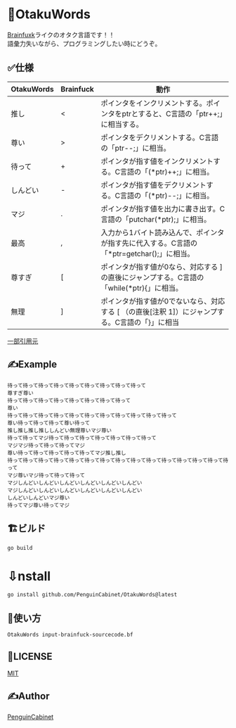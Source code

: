 # 🧠OtakuWords
[Brainfuxk](https://ja.wikipedia.org/wiki/Brainfuck)ライクのオタク言語です！！   
語彙力失いながら、プログラミングしたい時にどうぞ。

## ✅仕様
|OtakuWords|Brainfuck|動作|
|---|---|---|
|推し|<|ポインタをインクリメントする。ポインタをptrとすると、C言語の「ptr++;」に相当する。|
|尊い|>|ポインタをデクリメントする。C言語の「ptr--;」に相当。|
|待って|+|ポインタが指す値をインクリメントする。C言語の「(*ptr)++;」に相当。|
|しんどい|-|ポインタが指す値をデクリメントする。C言語の「(*ptr)--;」に相当。|
|マジ|.|ポインタが指す値を出力に書き出す。C言語の「putchar(*ptr);」に相当。|
|最高|,|入力から1バイト読み込んで、ポインタが指す先に代入する。C言語の「*ptr=getchar();」に相当。|
|尊すぎ|[|ポインタが指す値が0なら、対応する ] の直後にジャンプする。C言語の「while(*ptr){」に相当。|
|無理|]|ポインタが指す値が0でないなら、対応する [ （の直後[注釈 1]）にジャンプする。C言語の「}」に相当|

[一部引用元](https://ja.wikipedia.org/wiki/Brainfuck#Brainfuck%E3%81%AE%E8%A8%80%E8%AA%9E%E4%BB%95%E6%A7%98)

## ✍Example
```
待って待って待って待って待って待って待って待って待って
尊すぎ尊い
待って待って待って待って待って待って待って待って
尊い
待って待って待って待って待って待って待って待って待って待って待って
尊い待って待って待って尊い待って
推し推し推し推ししんどい無理尊いマジ尊い
待って待ってマジ待って待って待って待って待って待って待って
マジマジ待って待って待ってマジ
尊い待って待って待って待って待ってマジ推し推し
待って待って待って待って待って待って待って待って待って待って待って待って待って待って待って
マジ尊いマジ待って待って待って
マジしんどいしんどいしんどいしんどいしんどいしんどい
マジしんどいしんどいしんどいしんどいしんどいしんどい
しんどいしんどいマジ尊い
待ってマジ尊い待ってマジ

```

## 🏗ビルド

```
go build
```
# ⇩nstall
```
go install github.com/PenguinCabinet/OtakuWords@latest
```

## 🔨使い方
```
OtakuWords input-brainfuck-sourcecode.bf
```


## 🎫LICENSE

[MIT](./LICENSE)

## ✍Author

[PenguinCabinet](https://github.com/PenguinCabinet)